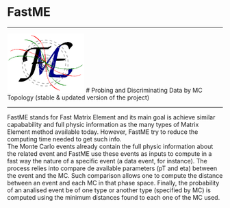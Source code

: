 # FastME
________________________________________________________________________________________
<img src="https://raw.githubusercontent.com/mmelodea/FastME/master/fme_logo.png" width="180"> # Probing and Discriminating Data by MC Topology (stable & updated version of the project)
________________________________________________________________________________________
FastME stands for Fast Matrix Element and its main goal is achieve similar capabability and full physic information as the many types of Matrix Element method available today. However, FastME try to reduce the computing time needed to get such info.  
The Monte Carlo events already contain the full physic information about the related event and FastME use these events as inputs to compute in a fast way the nature of a specific event (a data event, for instance). The process relies into compare de available parameters (pT and eta) between the event and the MC. Such comparison allows one to compute the distance between an event and each MC in that phase space. Finally, the probability of an analised event be of one type or another type (specified by MC) is computed using the minimum distances found to each one of the MC used.